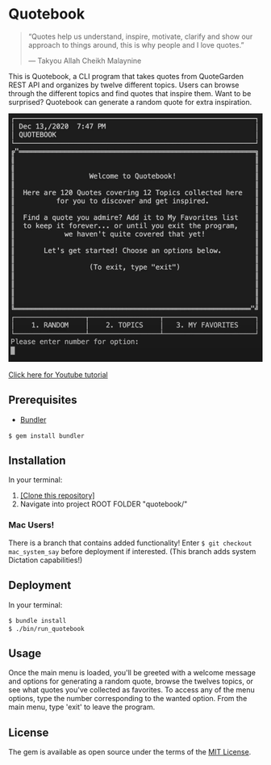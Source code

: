 # Quotebook

> “Quotes help us understand, inspire, motivate, 
> clarify and show our approach to things around,
> this is why people and I love quotes.”
>
> — Takyou Allah Cheikh Malaynine

This is Quotebook, a CLI program that takes quotes from QuoteGarden REST API and organizes by twelve different topics.
Users can browse through the different topics and find quotes that inspire them. Want to be surprised? Quotebook can generate a random quote for extra inspiration.

![screenshot](screenshot.png "Quotebook screenshot")

[Click here for Youtube tutorial](https://youtu.be/B18DGhvesYc)

## Prerequisites

* [Bundler](https://bundler.io/)

`$ gem install bundler`

## Installation

In your terminal:
1. [[Clone this repository]](https://github.com/codymerritt347/quotebook)
2. Navigate into project ROOT FOLDER "quotebook/"

### Mac Users!

There is a branch that contains added functionality!
Enter `$ git checkout mac_system_say` before deployment if interested.
(This branch adds system Dictation capabilities!)

## Deployment

In your terminal:
```
$ bundle install
$ ./bin/run_quotebook
```

## Usage

Once the main menu is loaded, you'll be greeted with a welcome message and options for generating a random quote, browse the twelves topics, or see what quotes you've collected as favorites. To access any of the menu options, type the number corresponding to the wanted option. From the main menu, type 'exit' to leave the program.

## License

The gem is available as open source under the terms of the [MIT License](https://choosealicense.com/licenses/mit/).